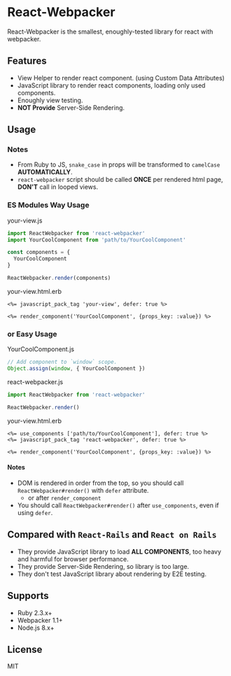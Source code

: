 # React-Webpacker

React-Webpacker is the smallest, enoughly-tested library for react with webpacker.

## Features
- View Helper to render react component. (using Custom Data Attributes)
- JavaScript library to render react components, loading only used components.
- Enoughly view testing.
- **NOT Provide** Server-Side Rendering.

## Usage

### Notes
- From Ruby to JS, `snake_case` in props will be transformed to `camelCase` **AUTOMATICALLY**.
- `react-webpacker` script should be called **ONCE** per rendered html page, **DON'T** call in looped views.

### ES Modules Way Usage

your-view.js
```js
import ReactWebpacker from 'react-webpacker'
import YourCoolComponent from 'path/to/YourCoolComponent'

const components = {
  YourCoolComponent
}

ReactWebpacker.render(components)
```

your-view.html.erb
```erb
<%= javascript_pack_tag 'your-view', defer: true %>

<%= render_component('YourCoolComponent', {props_key: :value}) %>
```

### or Easy Usage

YourCoolComponent.js
```js
// Add component to `window` scope.
Object.assign(window, { YourCoolComponent })
```

react-webpacker.js
```js
import ReactWebpacker from 'react-webpacker'

ReactWebpacker.render()
```

your-view.html.erb
```erb
<%= use_components ['path/to/YourCoolComponent'], defer: true %>
<%= javascript_pack_tag 'react-webpacker', defer: true %>

<%= render_component('YourCoolComponent', {props_key: :value}) %>

```

#### Notes
- DOM is rendered in order from the top, so you should call `ReactWebpacker#render()` with `defer` attribute.
    - or after `render_component`
- You should call `ReactWebpacker#render()` after `use_components`, even if using `defer`.


## Compared with `React-Rails` and `React on Rails`
- They provide JavaScript library to load **ALL COMPONENTS**, too heavy and harmful for browser performance.
- They provide Server-Side Rendering, so library is too large.
- They don't test JavaScript library about rendering by E2E testing.

## Supports
- Ruby 2.3.x+
- Webpacker 1.1+
- Node.js 8.x+

## License
MIT